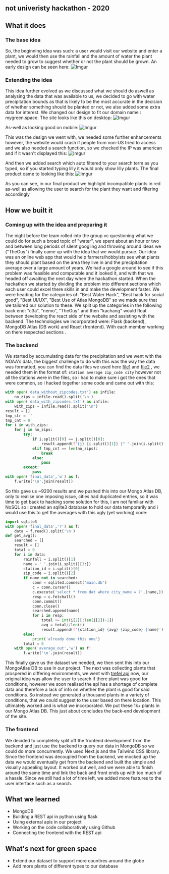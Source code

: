 
## not univeristy hackathon - 2020

## What it does
### The base idea
So, the beginning idea was such: a user would visit our website and enter a plant, we would then use the rainfall and the amount of water the plant needed to grow to suggest whether or not the plant should be grown. An early design can be seen here:
![Imgur](https://i.imgur.com/t0cpZWD.png)

### Extending the idea
This idea further evolved as we discussed what we should do aswell as analysing the data that was available to us, we decided to go with water precipitation bounds as that is likely to be the most accurate in the decision of whether something should be planted or not, we also added some extra data for interest. We changed our design to fit our domain name : mygreen.space. The site looks like this on desktop:
![Imgur](https://imgur.com/Pg1yjQE.png)

As-well as looking good on mobile: 
![Imgur](https://imgur.com/KKrdhTo.png)

This was the design we went with, we needed some further enhancements however, the website would crash if people from non-US tried to access and we also needed a search function, so we checked the IP was american and if it wasn't displayed this: 
![Imgur](https://imgur.com/pLKL26p.png)

And then we added search which auto filtered to your search term as you typed, so if you started typing lilly it would only show lilly plants. The final product came to looking like this:
![Imgur](https://imgur.com/d1BF5XJ.png)

As you can see, in our final product we highlight incompatible plants in red as-well as allowing the user to search for the plant they want and filtering accordingly

## How we built it
### Coming up with the idea and preparing it
The night before the team rolled into the group vc questioning what we could do for such a broad topic of "water", we spent about an hour or two and between long periods of silent googling and throwing around ideas we ("TheGuy")  finally came up with the idea that we would pursue. Our idea was an online web app that would help farmers/hobbyists see what plants they should plant based on the area they live in and the precipitation average over a large amount of years.  We had a google around to see if this problem was feasible and computable and it looked it, and with that we headed off awaiting the next day when the hackathon started.
When the hackathon we started by dividing the problem into different sections which each user could excel there skills in and make the development faster. We were heading for the categories of: "Best Water Hack", "Best hack for social good", "Best UI/UX", "Best Use of Atlas MongoDB" so we made sure that we tailored our solution to these. We split up the categories in the following back end: "c3a", "nemo", "TheGuy" and then "kachang" would float between developing the react side of the website and assisting with the backend. The technologies we incorporated were: Flask (backend), MongoDB Atlas (DB work) and React (frontend). With each member working on there respected sections .
### The backend
We started by accumulating data for the precipitation and we went with the NOAA's data, the biggest challenge to do with this was the way the data was formatted, you can find the data files we used here [file1]('[https://www1.ncdc.noaa.gov/pub/data/normals/1981-2010/products/precipitation/ann-prcp-normal.txt](https://www1.ncdc.noaa.gov/pub/data/normals/1981-2010/products/precipitation/ann-prcp-normal.txt)') and [file2]('[https://www1.ncdc.noaa.gov/pub/data/normals/1981-2010/station-inventories/zipcodes-normals-stations.txt](https://www1.ncdc.noaa.gov/pub/data/normals/1981-2010/station-inventories/zipcodes-normals-stations.txt)') , we needed them in the format of: `station average zip_code city` however not all the stations were in the files, so i had to make sure i got the ones that were common, so i hacked together some code and came out with this:
```py
with open('data_without_zipcodes.txt') as infile:  
	no_zips = infile.read().split('\n')  
with open('data_with_zipcodes.txt') as infile:  
	with_zips = infile.read().split('\n')  
result = []  
tmp_str = ''  
tmp_cnt = 0  
for i in with_zips:  
	for j in no_zips:  
		try:  
			if i.split()[0] == j.split()[0]:  
				result.append(f'{j} {i.split()[1]} {" ".join(i.split()[2:])}')  
			elif tmp_cnt == len(no_zips):  
				break  
			else:  
				pass  
		except:  
			pass  
with open('final_data','w') as f:  
	f.write('\n'.join(result))
```
So this gave us ~9200 results and we pushed this into our Mongo Atlas DB, only to realise one imposing issue, cities had duplicated entries, so it was time to get back to hacking some solution for this, i am not familiar with NoSQL so i created an sqlite3 database to hold our data temporarily and i would use this to get the averages with this ugly (yet working) code:
```py
import sqlite3
with open('final_data','r') as f:  
	data = f.read().split('\n')  
def get_avg():  
	searched = []  
	result = []  
	total = 0  
	for i in data:  
		rainfall = i.split()[1]  
		name = ' '.join(i.split()[3:])  
		station_id = i.split()[0]  
		zip_code = i.split()[2]  
		if name not in searched:  
			conn = sqlite3.connect('main.db')  
			c = conn.cursor()  
			c.execute('select * from dat where city_name = ?',(name,))  
			resp = c.fetchall()  
			conn.commit()  
			conn.close()  
			searched.append(name)  
			for i in resp:  
				total += int(i[2][:len(i[2])-1])  
				avg = total//len(i)  
				result.append(f'{station_id} {avg} {zip_code} {name}')  
		else:  
			print('already done this one')  
		total = 0  
	with open('average_out','w') as f:  
		f.write('\n'.join(result))
```
This finally gave us the dataset we needed, we then sent this into our MongoAtlas DB to use in our project. The next was collecting plants that prospered in differing environments, we went with [trefel api]('https://trefle.io') now, our original idea was allow the user to search if there plant was good for conditions, however we soon realised the api has a shortage of complete data and therefore a lack of info on whether the plant is good for said conditions. So instead we generated a thousand plants in a variety of conditions, that we could suggest to the user based on there location. This ultimately worked and is what we incorporated. We put these 1k+ plants in our Mongo Atlas DB. This just about concludes the back-end development of the site.

### The frontend
We decided to completely split off the frontend development from the backend and just use the backend to query our data in MongoDB so we could do more concurrently. We used Next.js and the Tailwind CSS library. Since the frontend was decoupled from the backend, we mocked up the data we would eventually get from the backend and built the simple and visually appealing layout. It worked out well, and we were able to finish around the same time and link the back and front ends up with too much of a hassle. Since we still had a lot of time left, we added more features to the user interface such as a search.


## What we learned
- MongoDB
- Building a REST api in python using flask
- Using external apis in our project
- Working on the code collaboratively using Github
- Connecting the frontend with the REST api

## What's next for green space
- Extend our dataset to support more countires around the globe
- Add more plants of different types to our database
